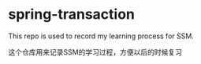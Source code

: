 # spring-transaction

This repo is used to record my learning process for SSM.

这个仓库用来记录SSM的学习过程，方便以后的时候复习

